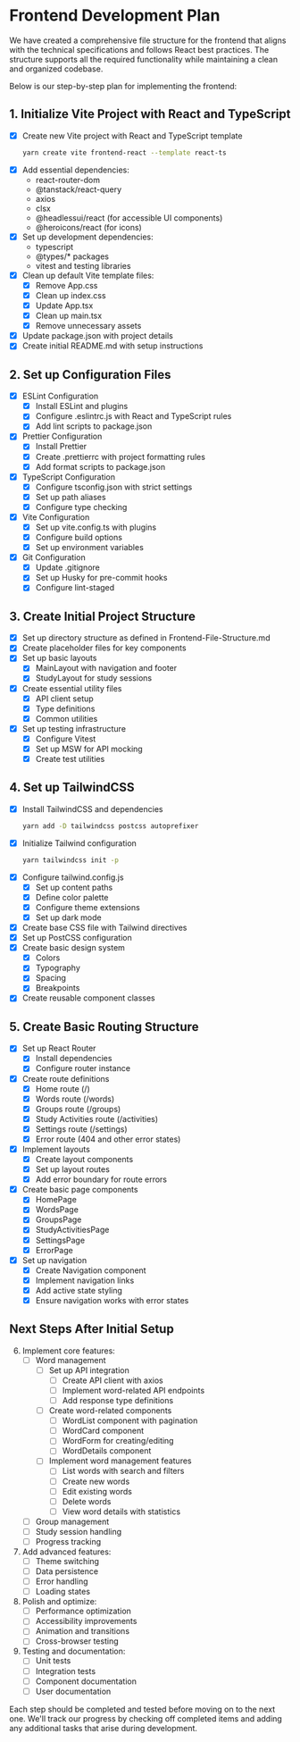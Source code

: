 # Frontend Development Plan

We have created a comprehensive file structure for the frontend that aligns with the technical specifications and follows React best practices. The structure supports all the required functionality while maintaining a clean and organized codebase.

Below is our step-by-step plan for implementing the frontend:

## 1. Initialize Vite Project with React and TypeScript
- [x] Create new Vite project with React and TypeScript template
  ```bash
  yarn create vite frontend-react --template react-ts
  ```
- [x] Add essential dependencies:
  - react-router-dom
  - @tanstack/react-query
  - axios
  - clsx
  - @headlessui/react (for accessible UI components)
  - @heroicons/react (for icons)
- [x] Set up development dependencies:
  - typescript
  - @types/* packages
  - vitest and testing libraries
- [x] Clean up default Vite template files:
  - [x] Remove App.css
  - [x] Clean up index.css
  - [x] Update App.tsx
  - [x] Clean up main.tsx
  - [x] Remove unnecessary assets
- [x] Update package.json with project details
- [x] Create initial README.md with setup instructions

## 2. Set up Configuration Files
- [x] ESLint Configuration
  - [x] Install ESLint and plugins
  - [x] Configure .eslintrc.js with React and TypeScript rules
  - [x] Add lint scripts to package.json
- [x] Prettier Configuration
  - [x] Install Prettier
  - [x] Create .prettierrc with project formatting rules
  - [x] Add format scripts to package.json
- [x] TypeScript Configuration
  - [x] Configure tsconfig.json with strict settings
  - [x] Set up path aliases
  - [x] Configure type checking
- [x] Vite Configuration
  - [x] Set up vite.config.ts with plugins
  - [x] Configure build options
  - [x] Set up environment variables
- [x] Git Configuration
  - [x] Update .gitignore
  - [x] Set up Husky for pre-commit hooks
  - [x] Configure lint-staged

## 3. Create Initial Project Structure
- [x] Set up directory structure as defined in Frontend-File-Structure.md
- [x] Create placeholder files for key components
- [x] Set up basic layouts
  - [x] MainLayout with navigation and footer
  - [x] StudyLayout for study sessions
- [x] Create essential utility files
  - [x] API client setup
  - [x] Type definitions
  - [x] Common utilities
- [x] Set up testing infrastructure
  - [x] Configure Vitest
  - [x] Set up MSW for API mocking
  - [x] Create test utilities

## 4. Set up TailwindCSS
- [x] Install TailwindCSS and dependencies
  ```bash
  yarn add -D tailwindcss postcss autoprefixer
  ```
- [x] Initialize Tailwind configuration
  ```bash
  yarn tailwindcss init -p
  ```
- [x] Configure tailwind.config.js
  - [x] Set up content paths
  - [x] Define color palette
  - [x] Configure theme extensions
  - [x] Set up dark mode
- [x] Create base CSS file with Tailwind directives
- [x] Set up PostCSS configuration
- [x] Create basic design system
  - [x] Colors
  - [x] Typography
  - [x] Spacing
  - [x] Breakpoints
- [x] Create reusable component classes

## 5. Create Basic Routing Structure
- [x] Set up React Router
  - [x] Install dependencies
  - [x] Configure router instance
- [x] Create route definitions
  - [x] Home route (/)
  - [x] Words route (/words)
  - [x] Groups route (/groups)
  - [x] Study Activities route (/activities)
  - [x] Settings route (/settings)
  - [x] Error route (404 and other error states)
- [x] Implement layouts
  - [x] Create layout components
  - [x] Set up layout routes
  - [x] Add error boundary for route errors
- [x] Create basic page components
  - [x] HomePage
  - [x] WordsPage
  - [x] GroupsPage
  - [x] StudyActivitiesPage
  - [x] SettingsPage
  - [x] ErrorPage
- [x] Set up navigation
  - [x] Create Navigation component
  - [x] Implement navigation links
  - [x] Add active state styling
  - [x] Ensure navigation works with error states

## Next Steps After Initial Setup
6. Implement core features:
   - [ ] Word management
     - [ ] Set up API integration
       - [ ] Create API client with axios
       - [ ] Implement word-related API endpoints
       - [ ] Add response type definitions
     - [ ] Create word-related components
       - [ ] WordList component with pagination
       - [ ] WordCard component
       - [ ] WordForm for creating/editing
       - [ ] WordDetails component
     - [ ] Implement word management features
       - [ ] List words with search and filters
       - [ ] Create new words
       - [ ] Edit existing words
       - [ ] Delete words
       - [ ] View word details with statistics
   - [ ] Group management
   - [ ] Study session handling
   - [ ] Progress tracking

7. Add advanced features:
   - [ ] Theme switching
   - [ ] Data persistence
   - [ ] Error handling
   - [ ] Loading states

8. Polish and optimize:
   - [ ] Performance optimization
   - [ ] Accessibility improvements
   - [ ] Animation and transitions
   - [ ] Cross-browser testing

9. Testing and documentation:
   - [ ] Unit tests
   - [ ] Integration tests
   - [ ] Component documentation
   - [ ] User documentation

Each step should be completed and tested before moving on to the next one. We'll track our progress by checking off completed items and adding any additional tasks that arise during development.

